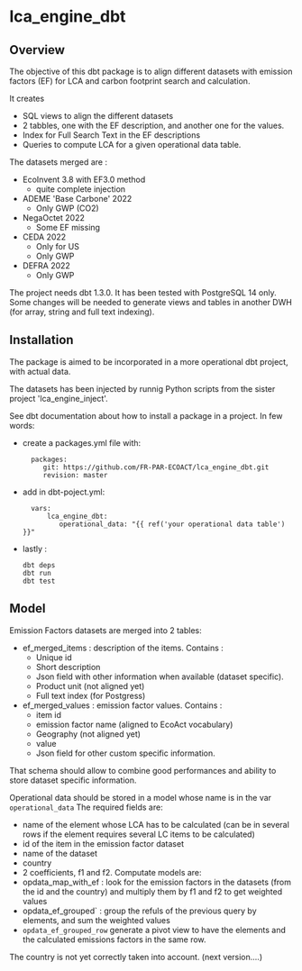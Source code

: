 # lca_engine_dbt

## Overview
The objective of this dbt package is to align different datasets with emission factors (EF) for LCA and carbon footprint search and calculation.

It creates
   - SQL views to align the different datasets
   - 2 tabbles, one with the EF description, and another one for the values.
   - Index for Full Search Text in the EF descriptions
   - Queries to compute LCA for a given operational data table. 
   
The datasets merged are :
 - EcoInvent 3.8  with EF3.0 method
    - quite complete injection 
 - ADEME 'Base Carbone' 2022 
    - Only GWP (CO2)
 - NegaOctet 2022
    - Some EF missing
 - CEDA 2022
     - Only for US
     - Only GWP 
 - DEFRA 2022
      - Only GWP

     
 The project needs dbt 1.3.0.
 It has been tested with PostgreSQL 14 only.  Some changes will be needed to generate views and tables in another DWH (for array, string and full text indexing).
         
      
## Installation
   
The package is aimed to be incorporated in a more operational dbt project, with actual data.

The datasets has been injected by runnig Python scripts from the sister project 'lca_engine_inject'. 

See dbt documentation about how to install a package in a project. In few words:  

- create a packages.yml file with:
  ```
    packages:
       git: https://github.com/FR-PAR-ECOACT/lca_engine_dbt.git
       revision: master
   ```

- add in dbt-poject.yml:
  ```
    vars:
        lca_engine_dbt:
           operational_data: "{{ ref('your operational data table') }}" 
   ```
- lastly :
  ```
  dbt deps
  dbt run
  dbt test
  ```
## Model
Emission Factors datasets are merged into 2 tables:
- ef_merged_items : description of the items. Contains :
  - Unique id
  - Short description
  - Json field with other information when available (dataset specific). 
  - Product unit (not aligned yet)
  - Full text index (for Postgress)
- ef_merged_values : emission factor values. Contains :
  - item id
  - emission factor name (aligned to EcoAct vocabulary)
  - Geography (not aligned yet)
  - value
  - Json field for other custom specific information.
 
That schema should allow to combine good performances and ability to store dataset specific information.

Operational data should be stored in a model whose name is in  the var `operational_data` 
The required fields are:  
  - name of the element whose LCA has to be calculated  (can be in several rows if the element requires several LC items to be calculated)
  - id of the item in the emission factor dataset  
  - name of the dataset 
  - country
  - 2 coefficients, f1 and f2.
Computate models are: 
   - opdata_map_with_ef : look for the emission factors in the datasets (from the id and the country) and multiply them by f1 and f2 to get weighted values
   - opdata_ef_grouped` : group the refuls of the previous query by elements, and sum the weighted values 
   - `opdata_ef_grouped_row` generate a pivot view to have the elements and the calculated emissions factors in the same row.

The country is not yet correctly taken into account. (next version....)

